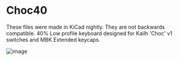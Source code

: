 # Choc40
These files were made in KiCad nightly. They are not backwards compatible.
40% Low profile keyboard designed for Kailh 'Choc' v1 switches and MBK Extended keycaps.

![image](https://user-images.githubusercontent.com/44819800/112265267-763d1c00-8c2f-11eb-8c2e-7775de7ec799.png)
